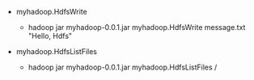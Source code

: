 - myhadoop.HdfsWrite
    - hadoop jar myhadoop-0.0.1.jar myhadoop.HdfsWrite message.txt "Hello, Hdfs"

- myhadoop.HdfsListFiles
  - hadoop jar myhadoop-0.0.1.jar myhadoop.HdfsListFiles / 
